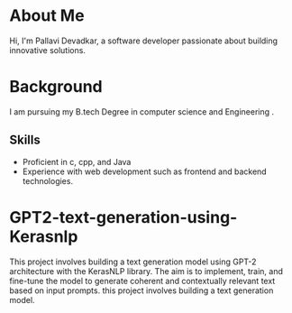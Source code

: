# About Me

Hi, I'm Pallavi Devadkar, a software developer passionate about building innovative solutions.

# Background

I am pursuing my B.tech Degree in computer science and Engineering .

## Skills

- Proficient in c, cpp, and Java
- Experience with web development such as frontend and backend technologies.


# GPT2-text-generation-using-Kerasnlp
This project involves building a text generation model using GPT-2 architecture with the KerasNLP library. The aim is to implement, train, and fine-tune the model to generate coherent and contextually relevant text based on input prompts. this project involves building a text generation model.

